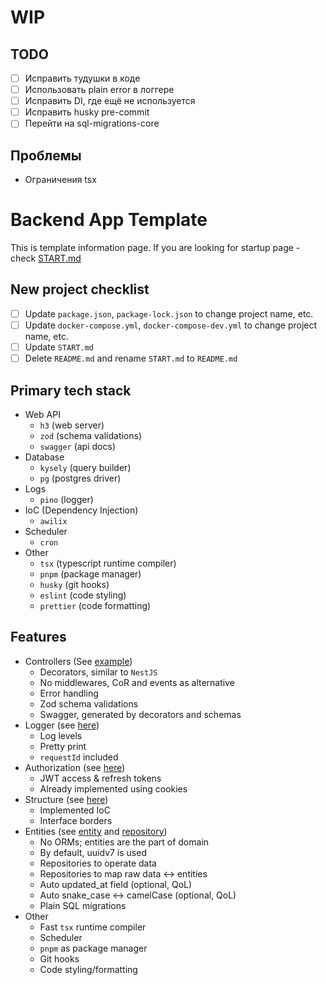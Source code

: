 # WIP

## TODO
* [ ] Исправить тудушки в коде
* [ ] Использовать plain error в логгере
* [ ] Исправить DI, где ещё не используется
* [ ] Исправить husky pre-commit
* [ ] Перейти на sql-migrations-core

## Проблемы
* Ограничения tsx

# Backend App Template
This is template information page. If you are looking for startup page - check [START.md](START.md)

## New project checklist
* [ ] Update `package.json`, `package-lock.json` to change project name, etc.
* [ ] Update `docker-compose.yml`, `docker-compose-dev.yml` to change project name, etc.
* [ ] Update `START.md`
* [ ] Delete `README.md` and rename `START.md` to `README.md`

## Primary tech stack
* Web API
  * `h3` (web server)
  * `zod` (schema validations)
  * `swagger` (api docs)
* Database
  * `kysely` (query builder)
  * `pg` (postgres driver)
* Logs
  * `pino` (logger)
* IoC (Dependency Injection)
  * `awilix`
* Scheduler
  * `cron`
* Other
  * `tsx` (typescript runtime compiler)
  * `pnpm` (package manager)
  * `husky` (git hooks)
  * `eslint` (code styling)
  * `prettier` (code formatting)

## Features
* Controllers (See [example](app/api/example/controller.ts))
  * Decorators, similar to `NestJS`
  * No middlewares, CoR and events as alternative
  * Error handling
  * Zod schema validations
  * Swagger, generated by decorators and schemas
* Logger (see [here](app/infrastructure/logger/index.ts))
  * Log levels
  * Pretty print
  * `requestId` included
* Authorization (see [here](app/api/users/controller.ts))
  * JWT access & refresh tokens 
  * Already implemented using cookies
* Structure (see [here](app))
  * Implemented IoC
  * Interface borders
* Entities (see [entity](app/domain/users/entities/user.entity.ts)
and [repository](app/domain/users/repositories/users.repository.ts))
  * No ORMs; entities are the part of domain
  * By default, uuidv7 is used
  * Repositories to operate data
  * Repositories to map raw data <-> entities
  * Auto updated_at field (optional, QoL)
  * Auto snake_case <-> camelCase (optional, QoL)
  * Plain SQL migrations
* Other
  * Fast `tsx` runtime compiler
  * Scheduler
  * `pnpm` as package manager
  * Git hooks
  * Code styling/formatting
